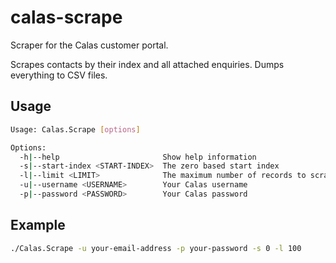 # calas-scrape

Scraper for the Calas customer portal.

Scrapes contacts by their index and all attached enquiries. Dumps everything to CSV files.

## Usage

```bash
Usage: Calas.Scrape [options]

Options:
  -h|--help                       Show help information
  -s|--start-index <START-INDEX>  The zero based start index
  -l|--limit <LIMIT>              The maximum number of records to scrape
  -u|--username <USERNAME>        Your Calas username
  -p|--password <PASSWORD>        Your Calas password
```

## Example

```bash
./Calas.Scrape -u your-email-address -p your-password -s 0 -l 100
```
